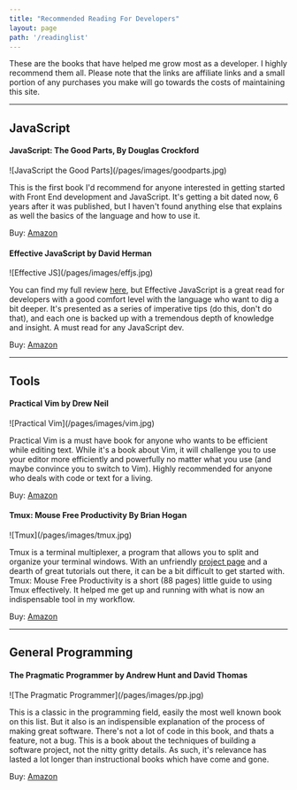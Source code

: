 ```yaml
---
title: "Recommended Reading For Developers"
layout: page
path: '/readinglist'
---
```



These are the books that have helped me grow most as a developer.  I highly recommend them all.  Please note that the links are affiliate links and a small portion of any purchases you make will go towards the costs of maintaining this site.

---

## JavaScript


#### JavaScript: The Good Parts, By Douglas Crockford

<span class="reading-img">
![JavaScript the Good Parts](/pages/images/goodparts.jpg)
</span>

This is the first book I'd recommend for anyone interested in getting started with Front End development and JavaScript.  It's getting a bit dated now, 6 years after it was published, but I haven't found anything else that explains as well the basics of the language and how to use it.

Buy: <a href="http://www.amazon.com/gp/product/0596517742/ref=as_li_tl?ie=UTF8&camp=1789&creative=390957&creativeASIN=0596517742&linkCode=as2&tag=benmccormicko-20&linkId=XZEWUV7PCEO7DNTY">Amazon</a><img src="http://ir-na.amazon-adsystem.com/e/ir?t=benmccormicko-20&l=as2&o=1&a=0596517742" width="1" height="1" border="0" alt="" style="border:none !important; margin:0px !important;" />



#### Effective JavaScript by David Herman

<span class="reading-img">
![Effective JS](/pages/images/effjs.jpg)
</span>

You can find my full review [here][effectivejs], but Effective JavaScript is a great read for developers with a good comfort level with the language who want to dig a bit deeper.  It's presented as a series of imperative tips (do this, don't do that), and each one is backed up with a tremendous depth of knowledge and insight.  A must read for any JavaScript dev.

Buy: <a href="http://www.amazon.com/gp/product/0321812182/ref=as_li_tl?ie=UTF8&camp=1789&creative=390957&creativeASIN=0321812182&linkCode=as2&tag=benmccormicko-20&linkId=HOPC6ZNKSVMH3NZ7">Amazon</a><img src="http://ir-na.amazon-adsystem.com/e/ir?t=benmccormicko-20&l=as2&o=1&a=0321812182" width="1" height="1" border="0" alt="" style="border:none !important; margin:0px !important;" />

---

## Tools



#### Practical Vim by Drew Neil

<span class="reading-img">
![Practical Vim](/pages/images/vim.jpg)
</span>

Practical Vim is a must have book for anyone who wants to be efficient while editing text.  While it's a book about Vim, it will challenge you to use your editor more efficiently and powerfully no matter what you use (and maybe convince you to switch to Vim).  Highly recommended for anyone who deals with code or text for a living.

Buy: <a href="http://www.amazon.com/gp/product/1934356980/ref=as_li_tl?ie=UTF8&camp=1789&creative=390957&creativeASIN=1934356980&linkCode=as2&tag=benmccormicko-20&linkId=FE3JFKHYVRYCUOVS">Amazon</a><img src="http://ir-na.amazon-adsystem.com/e/ir?t=benmccormicko-20&l=as2&o=1&a=1934356980" width="1" height="1" border="0" alt="" style="border:none !important; margin:0px !important;" />



#### Tmux: Mouse Free Productivity By Brian Hogan

<span class="reading-img">
![Tmux](/pages/images/tmux.jpg)
</span>

Tmux is a terminal multiplexer, a program that allows you to split and organize your terminal windows.  With an unfriendly [project page][tmuxpage] and a dearth of great tutorials out there, it can be a bit difficult to get started with.  Tmux: Mouse Free Productivity is a short (88 pages) little guide to using Tmux effectively.  It helped me get up and running with what is now an indispensable tool in my workflow.

Buy: <a href="http://www.amazon.com/gp/product/1934356964/ref=as_li_tl?ie=UTF8&camp=1789&creative=390957&creativeASIN=1934356964&linkCode=as2&tag=benmccormicko-20&linkId=ITHR5LSXMGMXCPS7">Amazon</a><img src="http://ir-na.amazon-adsystem.com/e/ir?t=benmccormicko-20&l=as2&o=1&a=1934356964" width="1" height="1" border="0" alt="" style="border:none !important; margin:0px !important;" />

---

## General Programming



#### The Pragmatic Programmer by Andrew Hunt and David Thomas

<span class="reading-img">
![The Pragmatic Programmer](/pages/images/pp.jpg)
</span>

This is a classic in the programming field, easily the most well known book on this list.  But it also is an indispensible explanation of the process of making great software.  There's not a lot of code in this book, and thats a feature, not a bug.  This is a book about the techniques of building a software project, not the nitty gritty details.  As such, it's relevance has lasted a lot longer than instructional books which have come and gone.

Buy: <a href="http://www.amazon.com/gp/product/020161622X/ref=as_li_tl?ie=UTF8&camp=1789&creative=390957&creativeASIN=020161622X&linkCode=as2&tag=benmccormicko-20&linkId=OGOUQY6XAPDGUA4T">Amazon</a><img src="http://ir-na.amazon-adsystem.com/e/ir?t=benmccormicko-20&l=as2&o=1&a=020161622X" width="1" height="1" border="0" alt="" style="border:none !important; margin:0px !important;" />


[effectivejs]:http://benmccormick.org/2013/01/06/book-review-effective-javascript/
[tmuxpage]: http://tmux.sourceforge.net/
